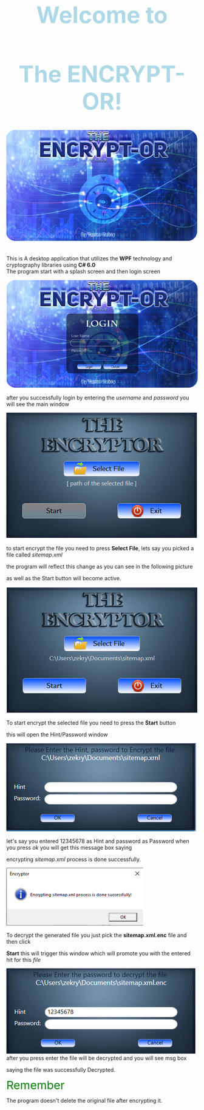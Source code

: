 <div align="center" style= "color:lightblue;font-size:30px" >

# Welcome to 
# The ENCRYPT-OR!

![Splash Screen](./The_Encryptor_Pictures/Splash_Screen.png  "Splash Screen")
</div>
This is A desktop application that utilizes the <strong>WPF</strong> technology and cryptography libraries using
<strong>C# 6.0</strong>

<br>
The program start with a splash screen and then login screen

<br>

![logIn Screen](./The_Encryptor_Pictures/login-screen.png  "logIn Screen")

after you successfully login by entering the *username* and  *password* you will see the main window

![main Screen](./The_Encryptor_Pictures/main-screen.png  "Main Screen")

to start encrypt the file you need to press **Select File**,  lets say you picked a file called *sitemap.xml*

 the program will reflect this change as you can see in the following picture 

 as well as the Start button will become active.

 ![select File](./The_Encryptor_Pictures/main-screen-with-selected-file%20.png "Select file") 
 
 To start encrypt the selected file you need to press the **Start** button

 this will open the Hint/Password window 
 
 ![password/hint](./The_Encryptor_Pictures/hint-password.png "your hint and password")

 let's say you entered 12345678 as Hint and password as Password when you press *ok* you will get this message box saying 

 encrypting *sitemap.xml* process is done successfully.

![password/hint](./The_Encryptor_Pictures/successfully.png "successfully msg box")

To decrypt the generated file you just pick the **sitemap.xml.enc** file and then click 

 **Start** this will trigger this window which will promote you with the entered hit for this *file* 

![Decrypting](./The_Encryptor_Pictures/Deccryptin.png "Decrypting")
after you press enter the file will be decrypted and you will see msg box 

saying the file was successfully Decrypted.

<span style="color:green;font-size:30px" >Remember<span>

The program doesn't delete the original file after encrypting it.





